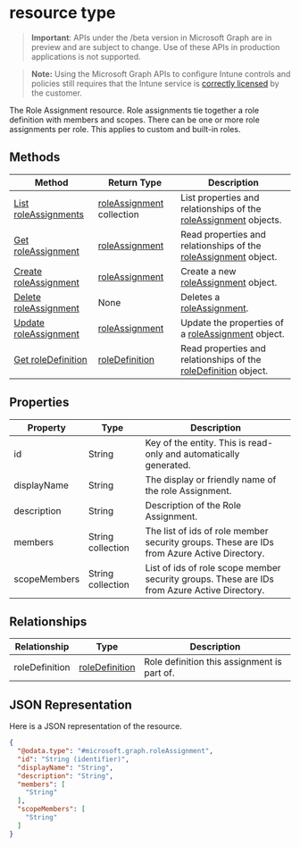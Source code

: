 ﻿#  resource type

> **Important**: APIs under the /beta version in Microsoft Graph are in preview and are subject to change. Use of these APIs in production applications is not supported.

> **Note:** Using the Microsoft Graph APIs to configure Intune controls and policies still requires that the Intune service is [correctly licensed](https://go.microsoft.com/fwlink/?linkid=839381) by the customer.

The Role Assignment resource. Role assignments tie together a role definition with members and scopes. There can be one or more role assignments per role. This applies to custom and built-in roles.
## Methods
|Method|Return Type|Description|
|---|---|---|
|[List roleAssignments](../api/intune_rbac_roleassignment_list.md)|[roleAssignment](../resources/intune_rbac_roleassignment.md) collection|List properties and relationships of the [roleAssignment](../resources/intune_rbac_roleassignment.md) objects.|
|[Get roleAssignment](../api/intune_rbac_roleassignment_get.md)|[roleAssignment](../resources/intune_rbac_roleassignment.md)|Read properties and relationships of the [roleAssignment](../resources/intune_rbac_roleassignment.md) object.|
|[Create roleAssignment](../api/intune_rbac_roleassignment_create.md)|[roleAssignment](../resources/intune_rbac_roleassignment.md)|Create a new [roleAssignment](../resources/intune_rbac_roleassignment.md) object.|
|[Delete roleAssignment](../api/intune_rbac_roleassignment_delete.md)|None|Deletes a [roleAssignment](../resources/intune_rbac_roleassignment.md).|
|[Update roleAssignment](../api/intune_rbac_roleassignment_update.md)|[roleAssignment](../resources/intune_rbac_roleassignment.md)|Update the properties of a [roleAssignment](../resources/intune_rbac_roleassignment.md) object.|
|[Get roleDefinition](../api/intune_rbac_roledefinition_get.md)|[roleDefinition](../resources/intune_rbac_roledefinition.md)|Read properties and relationships of the [roleDefinition](../resources/intune_rbac_roledefinition.md) object.|

## Properties
|Property|Type|Description|
|---|---|---|
|id|String|Key of the entity. This is read-only and automatically generated.|
|displayName|String|The display or friendly name of the role Assignment.|
|description|String|Description of the Role Assignment.|
|members|String collection|The list of ids of role member security groups. These are IDs from Azure Active Directory.|
|scopeMembers|String collection|List of ids of role scope member security groups.  These are IDs from Azure Active Directory.|

## Relationships
|Relationship|Type|Description|
|---|---|---|
|roleDefinition|[roleDefinition](../resources/intune_rbac_roledefinition.md)|Role definition this assignment is part of.|

## JSON Representation
Here is a JSON representation of the resource.
<!-- {
  "blockType": "resource",
  "keyProperty": "id",
  "@odata.type": "microsoft.graph.roleAssignment"
}
-->
```json
{
  "@odata.type": "#microsoft.graph.roleAssignment",
  "id": "String (identifier)",
  "displayName": "String",
  "description": "String",
  "members": [
    "String"
  ],
  "scopeMembers": [
    "String"
  ]
}
```



